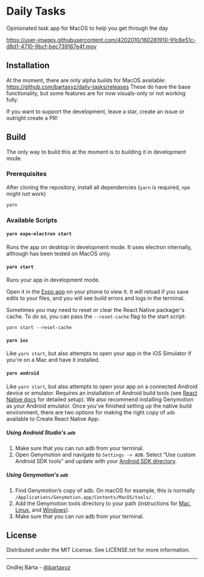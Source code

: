 # Daily Tasks

Opinionated task app for MacOS to help you get through the day

https://user-images.githubusercontent.com/4202010/160281910-91c8e51c-d8d1-4710-9bcf-bec739167e4f.mov


## Installation

At the moment, there are only alpha builds for MacOS available: https://github.com/bartaxyz/daily-tasks/releases
These do have the base functionality, but some features are for now visuals-only or not working fully.

If you want to support the development, leave a star, create an issue or outright create a PR!

## Build

The only way to build this at the moment is to building it in development mode.

### Prerequisites

After cloning the repository, install all dependencies (`yarn` is required, `npm` might not work)

```
yarn
```

### Available Scripts

#### `yarn expo-electron start`

Runs the app on desktop in development mode. It uses electron internally, although has been tested on MacOS only.

#### `yarn start`

Runs your app in development mode.

Open it in the [Expo app](https://expo.io) on your phone to view it. It will reload if you save edits to your files, and you will see build errors and logs in the terminal.

Sometimes you may need to reset or clear the React Native packager's cache. To do so, you can pass the `--reset-cache` flag to the start script:

```
yarn start --reset-cache
```

#### `yarn ios`

Like `yarn start`, but also attempts to open your app in the iOS Simulator if you're on a Mac and have it installed.

#### `yarn android`

Like `yarn start`, but also attempts to open your app on a connected Android device or emulator. Requires an installation of Android build tools (see [React Native docs](https://facebook.github.io/react-native/docs/getting-started.html) for detailed setup). We also recommend installing Genymotion as your Android emulator. Once you've finished setting up the native build environment, there are two options for making the right copy of `adb` available to Create React Native App:

##### Using Android Studio's `adb`

1. Make sure that you can run adb from your terminal.
2. Open Genymotion and navigate to `Settings -> ADB`. Select “Use custom Android SDK tools” and update with your [Android SDK directory](https://stackoverflow.com/questions/25176594/android-sdk-location).

##### Using Genymotion's `adb`

1. Find Genymotion’s copy of adb. On macOS for example, this is normally `/Applications/Genymotion.app/Contents/MacOS/tools/`.
2. Add the Genymotion tools directory to your path (instructions for [Mac](http://osxdaily.com/2014/08/14/add-new-path-to-path-command-line/), [Linux](http://www.computerhope.com/issues/ch001647.htm), and [Windows](https://www.howtogeek.com/118594/how-to-edit-your-system-path-for-easy-command-line-access/)).
3. Make sure that you can run adb from your terminal.

## License

Distributed under the MIT License. See LICENSE.txt for more information.

---

Ondřej Bárta - [@bartaxyz](https://twitter.com/bartaxyz)
